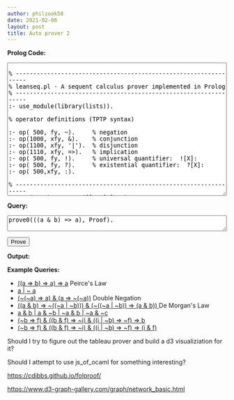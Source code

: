 ```yaml
---
author: philzook58
date: 2021-02-06
layout: post
title: Auto prover 2
---
```


<b>Prolog Code:</b>
<textarea id="prolog_code" rows="20" style="width:100%"> 
% -----------------------------------------------------------------
% leanseq.pl - A sequent calculus prover implemented in Prolog
% -----------------------------------------------------------------
:- use_module(library(lists)).   

% operator definitions (TPTP syntax)

:- op( 500, fy, ~).     % negation
:- op(1000, xfy, &).    % conjunction
:- op(1100, xfy, '|').  % disjunction
:- op(1110, xfy, =>).   % implication
:- op( 500, fy, !).     % universal quantifier:  ![X]:
:- op( 500, fy, ?).     % existential quantifier:  ?[X]:
:- op( 500,xfy, :).

% -----------------------------------------------------------------
prove0(F, P) :- prove([] > [F], P).
% -----------------------------------------------------------------

% axiom
prove(G > D, ax(G > D, A)) :- member(A,G), member(A,D), !.

% conjunction
prove(G > D, land(G > D, P) ) :- select1( (A & B) ,G,G1), !,
                prove([A , B | G1] > D, P).

prove(G > D, rand(G > D, P1,P2)) :- select1( (A & B) ,D,D1), !,
                prove(G > [A|D1], P1), prove(G > [B|D1], P2).

% disjunction
prove(G > D, lor(G > D, P1,P2)) :- select1((A | B),G,G1), !,
                prove([A|G1] > D, P1), prove([B|G1] > D, P2).

prove(G > D, ror(G > D, P)) :- select1( (A | B),D,D1), !,
                prove(G > [A,B|D1], P ).

% implication
prove(G > D, limpl(G > D, P1,P2)) :- select1((A => B),G,G1), !,
                prove(G1 > [A|D], P1), prove([B|G1] > D, P2).

prove(G > D, rimpl(G > D, P)) :- select1((A => B),D,D1), !,
                prove([A|G] > [B|D1], P).

% negation
prove(G > D, lneg(G > D, P)) :- select1( ~A,G,G1), !,
                prove(G1 > [A|D], P).

prove(G > D, rneg(G > D, P)) :- select1(~A ,D,D1), !,
                prove([A|G] > D1, P).

% -----------------------------------------------------------------
select1(X,L,L1) :- append(L2,[X|L3],L), append(L2,L3,L1).
% -----------------------------------------------------------------

 </textarea>
<label for="querybox"> <b>Query:</b> </label>
<textarea id="querybox" style="width:100%" rows="2">prove0(((a & b) => a), Proof). </textarea>
<button onclick="prove()">Prove</button>


<div id="sequent"></div>
<label for="output"><b>Output:</b></label>
<div id="output"></div>

<b>Example Queries: </b>
- <a id="ex2" onclick="fillbox(this)" href="javascript:void(0);">((a => b) => a) => a</a> Peirce's Law
- <a id="ex2" onclick="fillbox(this)" href="javascript:void(0);">a | ~ a</a> 
- <a id="ex2" onclick="fillbox(this)" href="javascript:void(0);">(~(~a) => a)  & (a => ~(~a))</a> Double Negation
- <a id="ex2" onclick="fillbox(this)" href="javascript:void(0);"> ((a & b) => ~((~a \| ~b))) & (~((~a | ~b)) => (a & b)) </a> De Morgan's Law  
- <a id="ex2" onclick="fillbox(this)" href="javascript:void(0);">a & b | a & ~b | ~a & b | ~a & ~c</a>
- <a id="ex2" onclick="fillbox(this)" href="javascript:void(0);">(~b => f) & ((b & f) => ~i) & ((i | ~b) => ~f) => b</a>
- <a id="ex2" onclick="fillbox(this)" href="javascript:void(0);">(~b => f) & ((b & f) => ~i) & ((i | ~b) => ~f) => (i & f)</a>



Should I try to figure out the tableau prover and build a d3 visualiziation for it?

Should I attempt to use js_of_ocaml for something interesting?


https://cdibbs.github.io/folproof/


https://www.d3-graph-gallery.com/graph/network_basic.html





<!-- <script src="/assets/elpi-js/lib/elpi-api.js" type="module"> </script> -->
<!-- <script src="/assets/elpi-js/lib/elpi-worker.js" type="module"> </script> -->

<script type="module">
import Elpi from "/assets/elpi-js/lib/elpi-api.js";
function log(l, p, t) { 
      console.log(l, p, t);
}

function answer(arg, ass) {
      console.log(JSON.stringify(arg));
      console.log(ass);
}


const elp = new Elpi(log, answer);
elp.compile([{ name: "toto.elpi", 
            content: "world \"hello\". world \"pussycat\"."}]);

elp.queryAll("world A.");


</script>


<script src="https://cdn.jsdelivr.net/npm/tau-prolog@0.3.0/modules/core.min.js"></script>
<script src="https://cdn.jsdelivr.net/npm/tau-prolog@0.3.0/modules/lists.js"></script>
<script src="https://cdn.jsdelivr.net/npm/tau-prolog@0.3.0/modules/js.js"></script>



<script>
function simple_query(file, query, cb){

    var session = pl.create(10000);
    var show = function(answer) {
        document.getElementById("output").innerHTML = session.format_answer(answer);
        console.log(
            session.format_answer(answer)
        )   ;
    };

    session.consult(file, {
    success: function() {
        // Query
        session.query(query, {
            success: function(goal) {
                // Answers
                session.answer({
                    success: function(answer) { show(answer); cb(answer); },
                    error:   function(err) { show(err);/* Uncaught error */console.log(session.format_answer(err)) },
                    fail:    function() { 
                        /* Fail */ 
                        document.getElementById("output").innerHTML = "Failed To Prove.";
                        document.getElementById("sequent").innerHTML = "";  
                        console.log("failure")},
                    limit:   function() { /* Limit exceeded */ console.log("limit exceeded")}
                })
            },
            error: function(err) { /* Error parsing goal */
            show(err);
            console.log(session.format_answer(err)) }
        });
    },
    error: function(err) { /* Error parsing program */  show(err) ;console.log(session.format_answer(err))  }
});
}



    function prove(){
        //var query = `prove0(${document.getElementById("querybox").value}, P).`;
        var query = document.getElementById("querybox").value;
        console.log(query);
        simple_query(document.getElementById("prolog_code").value, 
           query , answer => {
              //document.getElementById("sequent").innerHTML = `$$\\begin{prooftree}${pretty_proof(answer.links.Proof)}
              //  \\end{prooftree}$$`;
              //  MathJax.typeset()
 

           });
    }

function htmlDecode(input) {
  var doc = new DOMParser().parseFromString(input, "text/html");
  return doc.documentElement.textContent;
} 
function fillbox(e){
    console.log(e);
 document.getElementById("querybox").value = `prove0((${htmlDecode(e.innerHTML)} ), Proof).`;
}
//simple_query("fruit.pl","fruits_in([carrot, apple, banana, broccoli], X)." );
</script>